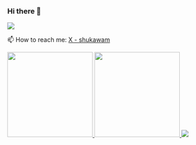 ### Hi there 👋

![](https://komarev.com/ghpvc/?username=shukawam)

📫 How to reach me: [X - shukawam](https://x.com/shukawam)

<a href="https://github.com/shukawam" align="left">
  <img height="195px" src="https://github-readme-stats.vercel.app/api?username=shukawam&show_icons=true&theme=tokyonight" />
  <img height="195px" src="https://github-readme-stats.vercel.app/api/top-langs/?username=shukawam&layout=compact&theme=tokyonight" />
</a>
<a href="https://github.com/shukawam" align="left">
  <img src="https://github-profile-trophy.vercel.app/?username=shukawam&theme=tokyonight&column=8&margin-h=15" />
</a>

